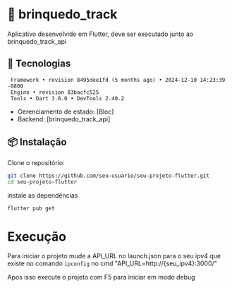 # 📱 brinquedo_track

Aplicativo desenvolvido em Flutter, deve ser executado junto ao brinquedo_track_api

## 🚀 Tecnologias

``` Flutter 3.27.0 • channel stable • https://github.com/flutter/flutter.git  
 Framework • revision 8495dee1fd (5 months ago) • 2024-12-10 14:23:39 -0800
 Engine • revision 83bacfc525
 Tools • Dart 3.6.0 • DevTools 2.40.2
```

- Gerenciamento de estado: [Bloc]
- Backend: [brinquedo_track_api]

## 📦 Instalação

Clone o repositório:

```bash
git clone https://github.com/seu-usuario/seu-projeto-flutter.git
cd seu-projeto-flutter
```
instale as dependências

```
flutter pub get
```

# Execução

Para iniciar o projeto mude a API_URL no launch.json para o seu ipv4 que existe no comando ``ipconfig`` no cmd
 "API_URL=http://{seu_ipv4}:3000/"

 Apos isso execute o projeto com F5 para iniciar em modo debug
